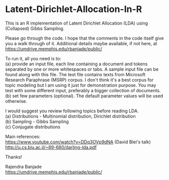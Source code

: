 # Latent-Dirichlet-Allocation-In-R
 This is an R implementation of 
 Latent Dirichlet Allocation (LDA) using (Collapsed) Gibbs Sampling.

Please go through the code. I hope that the comments in the code itself give you a walk through of it.
Additional details maybe available, if not here, at https://umdrive.memphis.edu/rbanjade/public/

To run it, all you need is to:   
    (a) provide an input file, each line containing a document and tokens separated by one or more whitespaces or tabs. A sample input file can be found along with this file. The test file contains texts from Microsoft Research Paraphrase (MSRP) corpus. I don't think it's a best corpus for topic modeling but I am using it just for demonstration purpose. You may test with some different input, preferably a bigger collection of documents.    
    (b) set few parameters (optional). The default parameter values will be used otherwise.   

 I would suggest you review following topics before reading LDA.  
   (a) Distributions - Multinomial distribution, Dirichlet distribution  
   (b) Sampling - Gibbs Sampling  
   (c) Conjugate distributions  

 Main references:  
     https://www.youtube.com/watch?v=DDq3OVp9dNA (David Blei's talk)  
     http://u.cs.biu.ac.il/~89-680/darling-lda.pdf  


  Thanks!
 
  Rajendra Banjade  
   https://umdrive.memphis.edu/rbanjade/public/  
